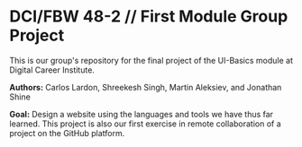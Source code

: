 # DCI/FBW 48-2 // First Module Group Project

This is our group's repository for the final project of the UI-Basics module at Digital Career Institute.

**Authors:** Carlos Lardon, Shreekesh Singh, Martin Aleksiev, and Jonathan Shine

**Goal:** Design a website using the languages and tools we have thus far learned. This project is also our first exercise in remote collaboration of a project on the GitHub platform.
